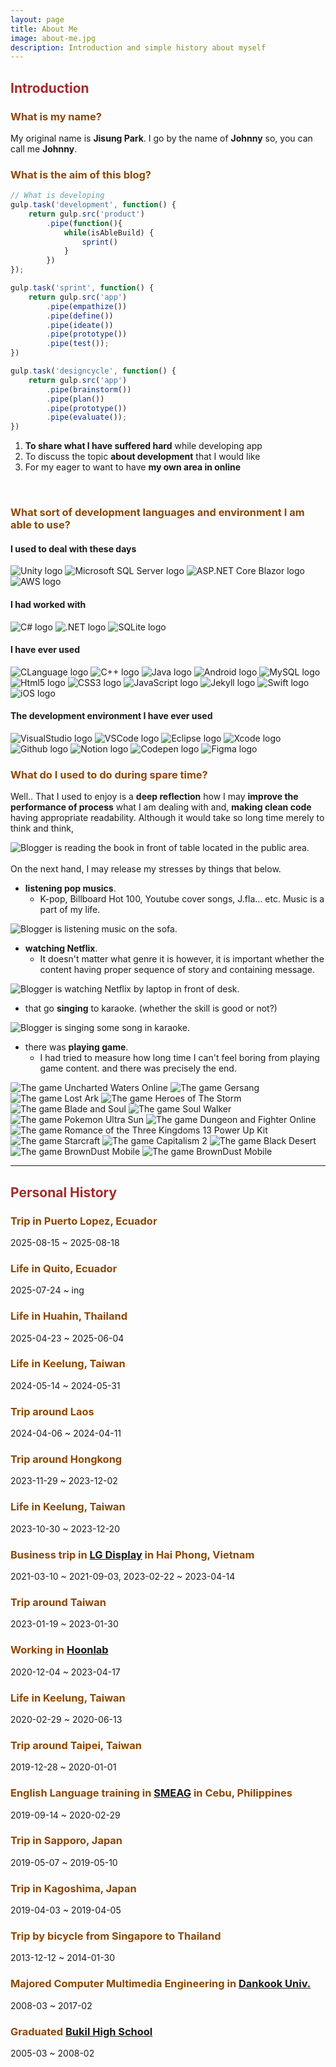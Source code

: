 ```yaml
---
layout: page
title: About Me
image: about-me.jpg
description: Introduction and simple history about myself
---
```


## <span style="color: brown">**Introduction**</span>
### <span style="color: #8D4801">**What is my name?**</span>
My original name is **Jisung Park**. I go by the name of **Johnny** so, you can call me **Johnny**.

### <span style="color: #8D4801">**What is the aim of this blog?**</span>

```javascript
// What is developing
gulp.task('development', function() {
    return gulp.src('product')
        .pipe(function(){
            while(isAbleBuild) {
                sprint()
            }
        })
});

gulp.task('sprint', function() {
    return gulp.src('app')
        .pipe(empathize())
        .pipe(define())
        .pipe(ideate())
        .pipe(prototype())
        .pipe(test());
})

gulp.task('designcycle', function() {
    return gulp.src('app')
        .pipe(brainstorm())
        .pipe(plan())
        .pipe(prototype())
        .pipe(evaluate());
})
```
1. **To share what I have suffered hard** while developing app
2. To discuss the topic **about development** that I would like 
3. For my eager to want to have **my own area in online**

<br>

### <span style="color: #8D4801">**What sort of development languages and environment I am able to use?**</span>
#### I used to deal with these days
<img data-src="https://img.shields.io/badge/Unity-FFFFFF?style=flat&logo=unity&logoColor=white" title="Unity logo" alt="Unity logo">
<img data-src="https://img.shields.io/badge/Microsoft&nbsp;SQL&nbsp;Server-CC2927?style=flat&logo=microsoftsqlserver&logoColor=white" title="Microsoft SQL Server logo" alt="Microsoft SQL Server logo">
<img data-src="https://img.shields.io/badge/ASP.NET&nbsp;Core&nbsp;Blazor-512BD4?style=flat&logo=blazor&logoColor=white" title="ASP.NET Core Blazor logo" alt="ASP.NET Core Blazor logo">
<img data-src="https://img.shields.io/badge/AWS-232F3E?style=flat&logo=amazonwebservices&logoColor=white" title="AWS logo" alt="AWS logo">
<!-- <img data-src="https://img.shields.io/badge/Spring-6DB33F?style=flat&logo=spring&logoColor=white" title="Spring logo" alt="Spring logo"> -->

#### I had worked with
<img data-src="https://img.shields.io/badge/Csharp-239120?style=flat&logo=csharp&logoColor=white" title="C# logo" alt="C# logo">
<img data-src="https://img.shields.io/badge/.NET-512BD4?style=flat&logo=dotnet&logoColor=white" title=".NET logo" alt=".NET logo">
<img data-src="https://img.shields.io/badge/SQLite-003B57?style=flat&logo=sqlite&logoColor=white" title="SQLite logo" alt="SQLite logo">

#### I have ever used
<img data-src="https://img.shields.io/badge/CLanguage-A8B9CC?style=flat&logo=c&logoColor=white" title="CLanguage logo" alt="CLanguage logo">
<img data-src="https://img.shields.io/badge/C++-00599C?style=flat&logo=cplusplus&logoColor=white" title="C++ logo" alt="C++ logo">
<img data-src="https://img.shields.io/badge/Java-FFFFFF?style=flat&logo=openjdk&logoColor=white" title="Java logo" alt="Java logo">
<img data-src="https://img.shields.io/badge/Android-3DDC84?style=flat&logo=android&logoColor=white" title="Android logo" alt="Android logo">
<img data-src="https://img.shields.io/badge/MySQL-4479A1?style=flat&logo=mysql&logoColor=white" title="MySQL logo" alt="MySQL logo">
<img data-src="https://img.shields.io/badge/Html5-E34F26?style=flat&logo=html5&logoColor=white" title="Html5 logo" alt="Html5 logo">
<img data-src="https://img.shields.io/badge/CSS3-1572B6?style=flat&logo=css3&logoColor=white" title="CSS3 logo" alt="CSS3 logo">
<img data-src="https://img.shields.io/badge/JavaScript-F7DF1E?style=flat&logo=javascript&logoColor=white" title="JavaScript logo" alt="JavaScript logo">
<img data-src="https://img.shields.io/badge/Jekyll-CC0000?style=flat&logo=jekyll&logoColor=white" title="Jekyll logo" alt="Jekyll logo">
<img data-src="https://img.shields.io/badge/Swift-F05138?style=flat&logo=swift&logoColor=white" title="Swift logo" alt="Swift logo">
<img data-src="https://img.shields.io/badge/UIKit-SwiftUI-000000?style=flat&logo=ios&logoColor=white" title="iOS logo " alt="iOS logo">

#### The development environment I have ever used
<img data-src="https://img.shields.io/badge/VisualStudio-5C2D91?style=flat&logo=visualstudio&logoColor=white" title="VisualStudio logo" alt="VisualStudio logo">
<img data-src="https://img.shields.io/badge/VSCode-007ACC?style=flat&logo=visualstudiocode&logoColor=white" title="VSCode logo" alt="VSCode logo">
<img data-src="https://img.shields.io/badge/Eclipse-2C2255?style=flat&logo=eclipseide&logoColor=white" title="Eclipse logo" alt="Eclipse logo">
<img data-src="https://img.shields.io/badge/Xcode-147EFB?style=flat&logo=xcode&logoColor=white" title="Xcode logo" alt="Xcode logo">
<img data-src="https://img.shields.io/badge/Github-181717?style=flat&logo=github&logoColor=white" title="Github logo" alt="Github logo">
<img data-src="https://img.shields.io/badge/Notion-000000?style=flat&logo=notion&logoColor=white" title="Notion logo" alt="Notion logo">
<img data-src="https://img.shields.io/badge/Codepen-000000?style=flat&logo=codepen&logoColor=white" title="Codepen logo" alt="Codepen logo">
<img data-src="https://img.shields.io/badge/Figma-F24E1E?style=flat&logo=figma&logoColor=white" title="Figma logo" alt="Figma logo">

<br>

### <span style="color: #8D4801">**What do I used to do during spare time?**</span>

Well.. That I used to enjoy is a **deep reflection** how I may **improve the performance of process** what I am dealing with and, **making clean code** having appropriate readability. Although it would take so long time merely to think and think,

<div class="image-slider-static">
  <img data-src="images/pages/about-me/hobbies/reading-book.jpg" title="Blogger is reading the book in front of table located in the public area." alt="Blogger is reading the book in front of table located in the public area.">
</div>
<br>
On the next hand, I may release my stresses by things that below.

- **listening pop musics**.
  - K-pop, Billboard Hot 100, Youtube cover songs, J.fla... etc. Music is a part of my life.
<div class="image-slider-static">
  <img data-src="images/pages/about-me/hobbies/listening-music.jpg" title="Blogger is listening music on the sofa." alt="Blogger is listening music on the sofa.">
</div>

- **watching Netflix**.
  - It doesn't matter what genre it is however, it is important whether the content having proper sequence of story and containing message.
<div class="image-slider-static">
  <img data-src="images/pages/about-me/hobbies/watching-netflix.jpg" title="Blogger is watching Netflix by laptop in front of desk." alt="Blogger is watching Netflix by laptop in front of desk.">
</div>

- that go **singing** to karaoke. (whether the skill is good or not?)
<div class="image-slider-static">
  <img data-src="images/pages/about-me/hobbies/singing-song.jpg" title="Blogger is singing some song in karaoke." alt="Blogger is singing some song in karaoke.">
</div>

- there was **playing game**.
  - I had tried to measure how long time I can't feel boring from playing game content. and there was precisely the end.

<div class="image-slider-auto">
  <img data-src="images/pages/about-me/games/uncharted-waters-online.jpg" title="The game Uncharted Waters Online" alt="The game Uncharted Waters Online">
  <img data-src="images/pages/about-me/games/gersang.jpg" title="The game Gersang" alt="The game Gersang">
  <img data-src="images/pages/about-me/games/lost-ark.jpg" title="The game Lost Ark" alt="The game Lost Ark">
  <img data-src="images/pages/about-me/games/heroes-of-the-storm.jpg" title="The game Heroes of The Storm" alt="The game Heroes of The Storm">
  <img data-src="images/pages/about-me/games/blade-and-soul.jpg" title="The game Blade and Soul" alt="The game Blade and Soul">
  <img data-src="images/pages/about-me/games/soul-walker.jpg" title="The game Soul Walker" alt="The game Soul Walker">
  <img data-src="images/pages/about-me/games/pokemon-ultra-sun.jpg" title="The game Pokemon Ultra Sun" alt="The game Pokemon Ultra Sun">
  <img data-src="images/pages/about-me/games/dungeon-and-fighter.jpg" title="The game Dungeon and Fighter Online" alt="The game Dungeon and Fighter Online">
  <img data-src="images/pages/about-me/games/romance-of-the-three-kingdoms-13-power-up-kit.jpg" title="The game Romance of the Three Kingdoms 13 Power Up Kit" alt="The game Romance of the Three Kingdoms 13 Power Up Kit">
  <img data-src="images/pages/about-me/games/starcraft.jpg" title="The game Starcraft" alt="The game Starcraft">
  <img data-src="images/pages/about-me/games/capitalism-2.jpg" title="The game Capitalism 2" alt="The game Capitalism 2">
  <img data-src="images/pages/about-me/games/black-desert.jpg" title="The game Black Desert" alt="The game Black Desert">
  <img data-src="images/pages/about-me/games/browndust-mobile_1.jpg" title="The game BrownDust Mobile" alt="The game BrownDust Mobile">
  <img data-src="images/pages/about-me/games/browndust-mobile_2.jpg" title="The game BrownDust Mobile" alt="The game BrownDust Mobile">
</div>

---

## <span style="color: brown">**Personal History**</span>

### <span style="color: #8D4801">**Trip in Puerto Lopez, Ecuador**</span>
2025-08-15 ~ 2025-08-18

### <span style="color: #8D4801">**Life in Quito, Ecuador**</span>
2025-07-24 ~ ing

### <span style="color: #8D4801">**Life in Huahin, Thailand**</span>
2025-04-23 ~ 2025-06-04

### <span style="color: #8D4801">**Life in Keelung, Taiwan**</span>
2024-05-14 ~ 2024-05-31

### <span style="color: #8D4801">**Trip around Laos**</span>
2024-04-06 ~ 2024-04-11

### <span style="color: #8D4801">**Trip around Hongkong**</span>
2023-11-29 ~ 2023-12-02

### <span style="color: #8D4801">**Life in Keelung, Taiwan**</span>
2023-10-30 ~ 2023-12-20

### <span style="color: #8D4801">**Business trip in [LG Display][business-trip] in Hai Phong, Vietnam**</span>
2021-03-10 ~ 2021-09-03, 2023-02-22 ~ 2023-04-14  

### <span style="color: #8D4801">**Trip around Taiwan**</span>
2023-01-19 ~ 2023-01-30

### <span style="color: #8D4801">**Working in [Hoonlab][first-company]**</span>
2020-12-04 ~ 2023-04-17  

### <span style="color: #8D4801">**Life in Keelung, Taiwan**</span>
2020-02-29 ~ 2020-06-13  

### <span style="color: #8D4801">**Trip around Taipei, Taiwan**</span>
2019-12-28 ~ 2020-01-01

### <span style="color: #8D4801">**English Language training in [SMEAG][english-language-training] in Cebu, Philippines**</span>
2019-09-14 ~ 2020-02-29  

### <span style="color: #8D4801">**Trip in Sapporo, Japan**</span>
2019-05-07 ~ 2019-05-10  

### <span style="color: #8D4801">**Trip in Kagoshima, Japan**</span>
2019-04-03 ~ 2019-04-05  

### <span style="color: #8D4801">**Trip by bicycle from Singapore to Thailand**</span>
2013-12-12 ~ 2014-01-30  

### <span style="color: #8D4801">**Majored Computer Multimedia Engineering in [Dankook Univ.][university]**</span>
2008-03 ~ 2017-02

### <span style="color: #8D4801">**Graduated [Bukil High School][high-school]**</span>
2005-03 ~ 2008-02

[business-trip]: https://www.lgdisplay.com/kor/company/info/place?type=02 "Navigate to LG Display"
[english-language-training]: http://www.smeag.com "Navigate to SMEAG"
[first-company]: http://www.hoonlab.co.kr "Navigate to Hoonlab"
[university]: https://www.dankook.ac.kr/web/kor "Navigate to Dankook Univ."
[high-school]: https://www.bugil.hs.kr/jsp/index/index.jsp "Navigate to Bukil High School"